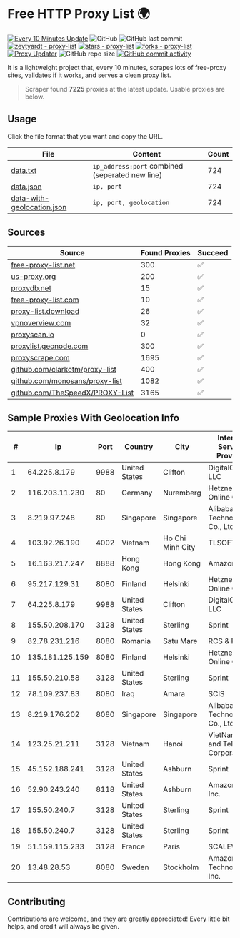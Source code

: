 
# Free HTTP Proxy List 🌍

[![Every 10 Minutes Update](https://github.com/mertguvencli/http-proxy-list/actions/workflows/main.yml/badge.svg?branch=main)](https://github.com/mertguvencli/http-proxy-list/actions/workflows/main.yml)
![GitHub](https://img.shields.io/github/license/mertguvencli/http-proxy-list)
![GitHub last commit](https://img.shields.io/github/last-commit/mertguvencli/http-proxy-list)
[![zevtyardt - proxy-list](https://img.shields.io/static/v1?label=zevtyardt&message=proxy-list&color=blue&logo=github)](https://github.com/zevtyardt/proxy-list "Go to GitHub repo")
[![stars - proxy-list](https://img.shields.io/github/stars/zevtyardt/proxy-list?style=social)](https://github.com/zevtyardt/proxy-list)
[![forks - proxy-list](https://img.shields.io/github/forks/zevtyardt/proxy-list?style=social)](https://github.com/zevtyardt/proxy-list)
[![Proxy Updater](https://github.com/zevtyardt/proxy-list/workflows/Proxy%20Updater/badge.svg)](https://github.com/zevtyardt/proxy-list/actions?query=workflow:"Proxy+Updater")
![GitHub repo size](https://img.shields.io/github/repo-size/zevtyardt/proxy-list)
[![GitHub commit activity](https://img.shields.io/github/commit-activity/m/zevtyardt/proxy-list?logo=commits)](https://github.com/zevtyardt/proxy-list/commits/main)

It is a lightweight project that, every 10 minutes, scrapes lots of free-proxy sites, validates if it works, and serves a clean proxy list.

> Scraper found **7225** proxies at the latest update. Usable proxies are below.

## Usage

Click the file format that you want and copy the URL.

|File|Content|Count|
|----|-------|-----|
|[data.txt](https://raw.githubusercontent.com/mertguvencli/http-proxy-list/main/proxy-list/data.txt)|`ip_address:port` combined (seperated new line)|724|
|[data.json](https://raw.githubusercontent.com/mertguvencli/http-proxy-list/main/proxy-list/data.json)|`ip, port`|724|
|[data-with-geolocation.json](https://raw.githubusercontent.com/mertguvencli/http-proxy-list/main/proxy-list/data-with-geolocation.json)|`ip, port, geolocation`|724|

## Sources

|Source|Found Proxies|Succeed|
|------|-------------|-------|
|[free-proxy-list.net](https://free-proxy-list.net)|300|✅|
|[us-proxy.org](https://www.us-proxy.org)|200|✅|
|[proxydb.net](http://proxydb.net)|15|✅|
|[free-proxy-list.com](https://free-proxy-list.com/?page=&port=&type%5B%5D=http&type%5B%5D=https&up_time=0&search=Search)|10|✅|
|[proxy-list.download](https://www.proxy-list.download/HTTP)|26|✅|
|[vpnoverview.com](https://vpnoverview.com/privacy/anonymous-browsing/free-proxy-servers)|32|✅|
|[proxyscan.io](https://www.proxyscan.io)|0|✅|
|[proxylist.geonode.com](https://proxylist.geonode.com/api/proxy-list?limit=300&page=1&sort_by=lastChecked&sort_type=desc&protocols=http,https)|300|✅|
|[proxyscrape.com](https://api.proxyscrape.com/v2/?request=displayproxies&protocol=http&timeout=10000&country=all&ssl=all&anonymity=all)|1695|✅|
|[github.com/clarketm/proxy-list](https://raw.githubusercontent.com/clarketm/proxy-list/master/proxy-list-raw.txt)|400|✅|
|[github.com/monosans/proxy-list](https://raw.githubusercontent.com/monosans/proxy-list/main/proxies/http.txt)|1082|✅|
|[github.com/TheSpeedX/PROXY-List](https://raw.githubusercontent.com/TheSpeedX/PROXY-List/master/http.txt)|3165|✅|


## Sample Proxies With Geolocation Info

|#|Ip|Port|Country|City|Internet Service Provider|
|-|--|----|-------|----|-------------------------|
|1|64.225.8.179|9988|United States|Clifton|DigitalOcean, LLC|
|2|116.203.11.230|80|Germany|Nuremberg|Hetzner Online GmbH|
|3|8.219.97.248|80|Singapore|Singapore|Alibaba (US) Technology Co., Ltd.|
|4|103.92.26.190|4002|Vietnam|Ho Chi Minh City|TLSOFT|
|5|16.163.217.247|8888|Hong Kong|Hong Kong|Amazon.com|
|6|95.217.129.31|8080|Finland|Helsinki|Hetzner Online GmbH|
|7|64.225.8.179|9988|United States|Clifton|DigitalOcean, LLC|
|8|155.50.208.170|3128|United States|Sterling|Sprint|
|9|82.78.231.216|8080|Romania|Satu Mare|RCS & RDS|
|10|135.181.125.159|8080|Finland|Helsinki|Hetzner Online GmbH|
|11|155.50.210.58|3128|United States|Sterling|Sprint|
|12|78.109.237.83|8080|Iraq|Amara|SCIS|
|13|8.219.176.202|8080|Singapore|Singapore|Alibaba (US) Technology Co., Ltd.|
|14|123.25.21.211|3128|Vietnam|Hanoi|VietNam Post and Telecom Corporation|
|15|45.152.188.241|3128|United States|Ashburn|Sprint|
|16|52.90.243.240|8118|United States|Ashburn|Amazon.com, Inc.|
|17|155.50.240.7|3128|United States|Sterling|Sprint|
|18|155.50.240.7|3128|United States|Sterling|Sprint|
|19|51.159.115.233|3128|France|Paris|SCALEWAY|
|20|13.48.28.53|8080|Sweden|Stockholm|Amazon Technologies Inc.|



## Contributing

Contributions are welcome, and they are greatly appreciated! Every
little bit helps, and credit will always be given.

